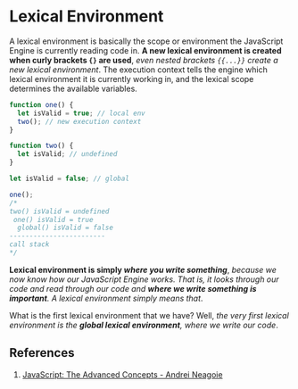 # Lexical Environment

A lexical environment is basically the scope or environment the JavaScript Engine is currently reading code in. **A new lexical environment is created when curly brackets `{}` are used**, _even nested brackets `{{...}}` create a new lexical environment_. The execution context tells the engine which lexical environment it is currently working in, and the lexical scope determines the available variables.

```js
function one() {
  let isValid = true; // local env
  two(); // new execution context
}

function two() {
  let isValid; // undefined
}

let isValid = false; // global

one();
/*
two() isValid = undefined
 one() isValid = true
  global() isValid = false
------------------------
call stack
*/
```

**Lexical environment is simply _where you write something_**, _because we now know how our JavaScript Engine works. That is, it looks through our code and read through our code and **where we write something is important**. A lexical environment simply means that_.

What is the first lexical environment that we have? Well, _the very first lexical environment is the **global lexical environment**, where we write our code_.

## References

1. [JavaScript: The Advanced Concepts - Andrei Neagoie](https://www.udemy.com/course/advanced-javascript-concepts/)
